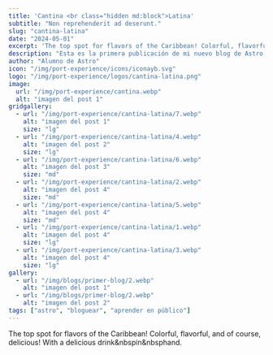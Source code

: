 ```yaml
---
title: 'Cantina <br class="hidden md:block">Latina'
subtitle: "Non reprehenderit ad deserunt."
slug: "cantina-latina"
date: "2024-05-01"
excerpt: 'The top spot for flavors of the Caribbean! Colorful, flavorful, and of course, delicious! With a delicious drink&nbs&nbspin&nbs&nbsphand.'
description: "Esta es la primera publicación de mi nuevo blog de Astro."
author: "Alumno de Astro"
icon: "/img/port-experience/icons/iconayb.svg"
logo: "/img/port-experience/logos/cantina-latina.png"
image:
  url: "/img/port-experience/cantina.webp"
  alt: "imagen del post 1"
gridgallery:
  - url: "/img/port-experience/cantina-latina/7.webp"
    alt: "imagen del post 1"
    size: "lg"
  - url: "/img/port-experience/cantina-latina/4.webp"
    alt: "imagen del post 2"
    size: "lg"
  - url: "/img/port-experience/cantina-latina/6.webp"
    alt: "imagen del post 3"
    size: "md"
  - url: "/img/port-experience/cantina-latina/2.webp"
    alt: "imagen del post 4"
    size: "md"
  - url: "/img/port-experience/cantina-latina/5.webp"
    alt: "imagen del post 4"
    size: "md"
  - url: "/img/port-experience/cantina-latina/1.webp"
    alt: "imagen del post 4"
    size: "lg"
  - url: "/img/port-experience/cantina-latina/3.webp"
    alt: "imagen del post 4"
    size: "lg"
gallery:
  - url: "/img/blogs/primer-blog/2.webp"
    alt: "imagen del post 1"
  - url: "/img/blogs/primer-blog/2.webp"
    alt: "imagen del post 2"
tags: ["astro", "bloguear", "aprender en público"]
---
```


The top spot for flavors of the Caribbean! Colorful, flavorful, and of course, delicious! With a delicious drink&nbspin&nbsphand.